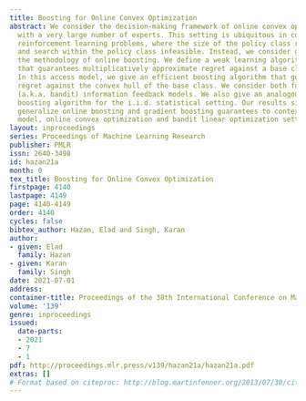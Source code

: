 ```yaml
---
title: Boosting for Online Convex Optimization
abstract: We consider the decision-making framework of online convex optimization
  with a very large number of experts. This setting is ubiquitous in contextual and
  reinforcement learning problems, where the size of the policy class renders enumeration
  and search within the policy class infeasible. Instead, we consider generalizing
  the methodology of online boosting. We define a weak learning algorithm as a mechanism
  that guarantees multiplicatively approximate regret against a base class of experts.
  In this access model, we give an efficient boosting algorithm that guarantees near-optimal
  regret against the convex hull of the base class. We consider both full and partial
  (a.k.a. bandit) information feedback models. We also give an analogous efficient
  boosting algorithm for the i.i.d. statistical setting. Our results simultaneously
  generalize online boosting and gradient boosting guarantees to contextual learning
  model, online convex optimization and bandit linear optimization settings.
layout: inproceedings
series: Proceedings of Machine Learning Research
publisher: PMLR
issn: 2640-3498
id: hazan21a
month: 0
tex_title: Boosting for Online Convex Optimization
firstpage: 4140
lastpage: 4149
page: 4140-4149
order: 4140
cycles: false
bibtex_author: Hazan, Elad and Singh, Karan
author:
- given: Elad
  family: Hazan
- given: Karan
  family: Singh
date: 2021-07-01
address:
container-title: Proceedings of the 38th International Conference on Machine Learning
volume: '139'
genre: inproceedings
issued:
  date-parts:
  - 2021
  - 7
  - 1
pdf: http://proceedings.mlr.press/v139/hazan21a/hazan21a.pdf
extras: []
# Format based on citeproc: http://blog.martinfenner.org/2013/07/30/citeproc-yaml-for-bibliographies/
---
```

